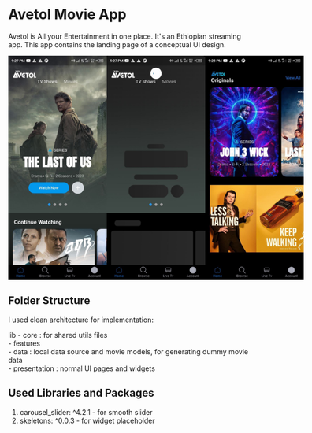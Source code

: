 # Avetol Movie App 

Avetol is All your Entertainment in one place. It's an Ethiopian streaming app. This app contains the landing page of a conceptual UI design.

<div style="display: flex;">
  <img src="screenshots/image_1.jpg" width="200" />
  <img src="screenshots/image_2.jpg" width="200" />
  <img src="screenshots/image_3.jpg" width="200" />
</div>



## Folder Structure

I used clean architecture for implementation:

lib
    - core : for shared utils files <br>
    - features<br>
        - data : local data source and movie models, for generating dummy movie data<br>
        - presentation : normal UI pages and widgets<br>


## Used Libraries and Packages 

1. carousel_slider: ^4.2.1 - for smooth slider 
2. skeletons: ^0.0.3 - for widget placeholder 

